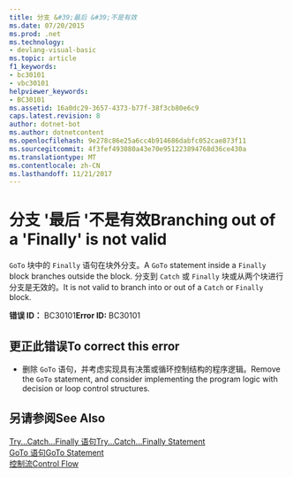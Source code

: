 ```yaml
---
title: 分支 &#39;最后 &#39;不是有效
ms.date: 07/20/2015
ms.prod: .net
ms.technology:
- devlang-visual-basic
ms.topic: article
f1_keywords:
- bc30101
- vbc30101
helpviewer_keywords:
- BC30101
ms.assetid: 16a0dc29-3657-4373-b77f-38f3cb80e6c9
caps.latest.revision: 8
author: dotnet-bot
ms.author: dotnetcontent
ms.openlocfilehash: 9e278c86e25a6cc4b914686dabfc052cae873f11
ms.sourcegitcommit: 4f3fef493080a43e70e951223894768d36ce430a
ms.translationtype: MT
ms.contentlocale: zh-CN
ms.lasthandoff: 11/21/2017
---
```

# <a name="branching-out-of-a-39finally39-is-not-valid"></a><span data-ttu-id="0655c-102">分支 &#39;最后 &#39;不是有效</span><span class="sxs-lookup"><span data-stu-id="0655c-102">Branching out of a &#39;Finally&#39; is not valid</span></span>
<span data-ttu-id="0655c-103">`GoTo` 块中的 `Finally` 语句在块外分支。</span><span class="sxs-lookup"><span data-stu-id="0655c-103">A `GoTo` statement inside a `Finally` block branches outside the block.</span></span> <span data-ttu-id="0655c-104">分支到 `Catch` 或 `Finally` 块或从两个块进行分支是无效的。</span><span class="sxs-lookup"><span data-stu-id="0655c-104">It is not valid to branch into or out of a `Catch` or `Finally` block.</span></span>  
  
 <span data-ttu-id="0655c-105">**错误 ID：** BC30101</span><span class="sxs-lookup"><span data-stu-id="0655c-105">**Error ID:** BC30101</span></span>  
  
## <a name="to-correct-this-error"></a><span data-ttu-id="0655c-106">更正此错误</span><span class="sxs-lookup"><span data-stu-id="0655c-106">To correct this error</span></span>  
  
-   <span data-ttu-id="0655c-107">删除 `GoTo` 语句，并考虑实现具有决策或循环控制结构的程序逻辑。</span><span class="sxs-lookup"><span data-stu-id="0655c-107">Remove the `GoTo` statement, and consider implementing the program logic with decision or loop control structures.</span></span>  
  
## <a name="see-also"></a><span data-ttu-id="0655c-108">另请参阅</span><span class="sxs-lookup"><span data-stu-id="0655c-108">See Also</span></span>  
 [<span data-ttu-id="0655c-109">Try...Catch...Finally 语句</span><span class="sxs-lookup"><span data-stu-id="0655c-109">Try...Catch...Finally Statement</span></span>](../../visual-basic/language-reference/statements/try-catch-finally-statement.md)  
 [<span data-ttu-id="0655c-110">GoTo 语句</span><span class="sxs-lookup"><span data-stu-id="0655c-110">GoTo Statement</span></span>](../../visual-basic/language-reference/statements/goto-statement.md)  
 [<span data-ttu-id="0655c-111">控制流</span><span class="sxs-lookup"><span data-stu-id="0655c-111">Control Flow</span></span>](../../visual-basic/programming-guide/language-features/control-flow/index.md)
